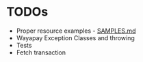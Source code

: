 # TODOs

- Proper resource examples - [SAMPLES.md](SAMPLES.md)
- Wayapay Exception Classes and throwing
- Tests
- Fetch transaction 

